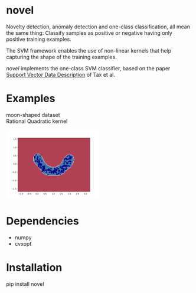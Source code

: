 # novel

Novelty detection, anomaly detection and one-class classification, all mean the same thing:
Classify samples as positive or negative having only positive training examples.  

The SVM framework enables the use of non-linear kernels that help capturing the shape of the
training examples.

*novel* implements the one-class SVM classifier, based on the paper  
[Support Vector Data Description](https://link.springer.com/article/10.1023/B:MACH.0000008084.60811.49)
of Tax et al.  

# Examples
moon-shaped dataset  
Rational Quadratic kernel  

<img src="./tests/images/Figure_1.png" width="50%"/>

# Dependencies
* numpy
* cvxopt

# Installation
pip install novel